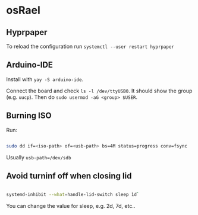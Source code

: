 # osRael

## Hyprpaper

To reload the configuration run `systemctl --user restart hyprpaper`

## Arduino-IDE

Install with `yay -S arduino-ide`.

Connect the board and check `ls -l /dev/ttyUSB0`. It should show the group (e.g. `uucp`). Then do `sudo usermod -aG <group> $USER`.

## Burning ISO

Run:

```bash

sudo dd if=<iso-path> of=<usb-path> bs=4M status=progress conv=fsync

```

Usually `usb-path=/dev/sdb`

## Avoid turninf off when closing lid

```bash

systemd-inhibit --what=handle-lid-switch sleep 1d`

```

You can change the value for sleep, e.g. 2d, 7d, etc..
